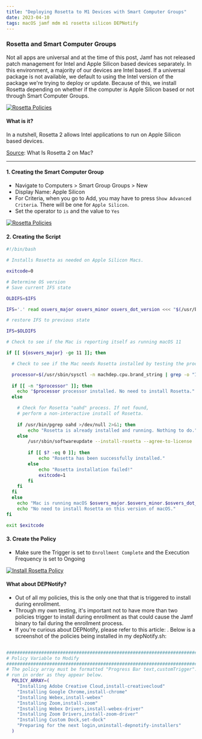 ```yaml
---
title: "Deploying Rosetta to M1 Devices with Smart Computer Groups"
date: 2023-04-10
tags: macOS jamf mdm m1 rosetta silicon DEPNotify
---
```


### Rosetta and Smart Computer Groups

Not all apps are universal and at the time of this post, Jamf has not released patch management for Intel and Apple Silicon based devices separately. In this environment, a majority of our devices are Intel based. If a universal package is not available, we default to using the Intel version of the package we're trying to deploy or update. Because of this, we install Rosetta depending on whether if the computer is Apple Silicon based or not through Smart Computer Groups.

[![Rosetta Policies](/jaysinghdevs/images/policies_cat_enrollment_installrosetta.png)](https://www.jaysingh.dev/images/policies_cat_enrollment_installrosetta.png)

#### What is it?

In a nutshell, Rosetta 2 allows Intel applications to run on Apple Silicon based devices.

[Source](https://www.howtogeek.com/822889/what-is-rosetta-2-on-mac/): What Is Rosetta 2 on Mac?

---

#### 1. Creating the Smart Computer Group

- Navigate to Computers > Smart Group Groups > New
- Display Name: Apple Silicon
- For Criteria, when you go to Add, you may have to press `Show Advanced Criteria`. There will be one for `Apple Silicon`.
- Set the operator to `is` and the value to `Yes`

[![Rosetta Policies](/jaysinghdevs/images/rosetta2onm1/creating_smartgroup.png)](https://www.jaysingh.dev/images/rosetta2onm1/creating_smartgroup.png)

#### 2. Creating the Script

```bash
#!/bin/bash

# Installs Rosetta as needed on Apple Silicon Macs.

exitcode=0

# Determine OS version
# Save current IFS state

OLDIFS=$IFS

IFS='.' read osvers_major osvers_minor osvers_dot_version <<< "$(/usr/bin/sw_vers -productVersion)"

# restore IFS to previous state

IFS=$OLDIFS

# Check to see if the Mac is reporting itself as running macOS 11

if [[ ${osvers_major} -ge 11 ]]; then

  # Check to see if the Mac needs Rosetta installed by testing the processor

  processor=$(/usr/sbin/sysctl -n machdep.cpu.brand_string | grep -o "Intel")
  
  if [[ -n "$processor" ]]; then
    echo "$processor processor installed. No need to install Rosetta."
  else

    # Check for Rosetta "oahd" process. If not found,
    # perform a non-interactive install of Rosetta.
    
    if /usr/bin/pgrep oahd >/dev/null 2>&1; then
        echo "Rosetta is already installed and running. Nothing to do."
    else
        /usr/sbin/softwareupdate --install-rosetta --agree-to-license
       
        if [[ $? -eq 0 ]]; then
        	echo "Rosetta has been successfully installed."
        else
        	echo "Rosetta installation failed!"
        	exitcode=1
        fi
    fi
  fi
  else
    echo "Mac is running macOS $osvers_major.$osvers_minor.$osvers_dot_version."
    echo "No need to install Rosetta on this version of macOS."
fi

exit $exitcode
```

#### 3. Create the Policy

- Make sure the Trigger is set to `Enrollment Complete` and the Execution Frequency is set to Ongoing

[![Install Rosetta Policy](/jaysinghdevs/images/rosetta2onm1/creating_policy.png)](https://www.jaysingh.dev/images/rosetta2onm1/creating_policy.png)

#### What about DEPNotify?

- Out of all my policies, this is the only one that that is triggered to install during enrollment.
- Through my own testing, it's important not to have more than two policies trigger to install during enrollment as that could cause the Jamf binary to fail during the enrollment process.
- If you're curious about DEPNotify, please refer to this article: <coming soon>. Below is a screenshot of the policies being installed in my depNotify.sh:
  
```bash
  
#########################################################################################
# Policy Variable to Modify
#########################################################################################
# The policy array must be formatted "Progress Bar text,customTrigger". These will be
# run in order as they appear below.
  POLICY_ARRAY=(
    "Installing Adobe Creative Cloud,install-creativecloud"
    "Installing Google Chrome,install-chrome"
    "Installing Webex,install-webex"
    "Installing Zoom,install-zoom"
    "Installing Webex Drivers,install-webex-driver"
    "Installing Zoom Drivers,install-zoom-driver"
    "Installing Custom Dock,set-dock"
    "Preparing for the next login,uninstall-depnotify-installers"
  )
```
  
